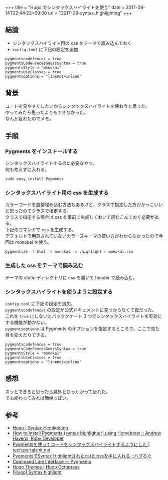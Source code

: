 +++
title = "Hugo でシンタックスハイライトを使う"
date = 2017-08-14T22:44:23+09:00
url = "2017-08-syntax_highlighting"
+++

## 結論

- シンタックスハイライト用の css をテーマで読み込んでおく
- `config.toml` に下記の設定を追加

```
pygmentscodefences = true
pygmentsCodeFencesGuessSyntax = true
pygmentsStyle = "monokai"
pygmentsUseClasses = true
pygmentsoptions = "linenos=inline"
```

## 背景

コードを見やすくしたいからシンタックスハイライトを使おうと思った。  
やってみたら思ったよりもできなかった。  
なんか疲れたのでメモ。

## 手順

### Pygments をインストールする

シンタックスハイライトするのに必要なやつ。  
何も考えずに入れる。

```bash
sudo easy_install Pygments
```

### シンタックスハイライト用の css を生成する

カラーコードを直接埋め込む方法もあるけど、クラスで指定した方がかっこいいと思ったのでクラスで指定する。  
クラスで指定する場合は css を事前に生成しておいて読むこんでおく必要がある。  
下記のコマンドで css を生成する。  
デフォルトで用意されていないカラースキーマの使い方がわからなかったので今回は monokai を使う。

```bash
pygmentize -f html -S monokai -a .highlight > monokai.css
```

### 生成した css をテーマで読み込む

テーマの static ディレクトリに css を置いて header で読み込む。

### シンタックスハイライトを使うように設定する

`config.toml` に下記の設定を追加。  
`pygmentscodefences` の設定が公式ドキュメントに見つからなくて罠だった。  
これを `true` にしないとバッククオート 3 つでシンタックスハイライトを有効にする機能が動かない。  
`pygmentsoptions` は Pygments のオプションを指定するところで、ここで見た目を変えたりできる。

```
pygmentscodefences = true
pygmentsCodeFencesGuessSyntax = true
pygmentsStyle = "monokai"
pygmentsUseClasses = true
pygmentsoptions = "linenos=inline"
```

## 感想

スッとできると思ったら意外とひっかかって疲れた。  
でも終わってみれば簡単っぽい。

## 参考

- [Hugo | Syntax Highlighting](https://gohugo.io/tools/syntax-highlighting/)
- [How to install Pygments (syntax highlighter) using Homebrew :: Andrew Havens, Ruby Developer](http://www.andrewhavens.com/posts/13/how-to-install-pygments-syntax-highlighter-using-homebrew/)
- [Pygmentsを使ってコードをシンタックスハイライトするようにした | tech.portalshit.net](http://tech.portalshit.net/2010/08/13/jekyll-with-pygments/)
- [PygmentsでSyntax Highlightされたcatとlessを手に入れる ::ハブろぐ](https://havelog.ayumusato.com/develop/others/e523-pretty_cat_and_less_pygments.html)
- [Command Line Interface — Pygments](http://pygments.org/docs/cmdline/)
- [Hugo Themes | Hugo Octopress](https://themes.gohugo.io/hugo-octopress/)
- [[Hugo] Syntax highlight](https://code-house.jp/2016/08/20/hugosyntaxhighlight/)
